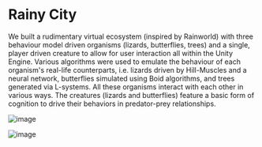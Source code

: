 # Rainy City

We built a rudimentary virtual ecosystem (inspired by Rainworld) with three behaviour model driven organisms (lizards, butterflies, trees) and a single, player driven creature to allow for user interaction all within the Unity Engine. Various algorithms were used to emulate the behaviour of each organism's real-life counterparts, i.e. lizards driven by Hill-Muscles and a neural network, butterflies simulated using Boid algorithms, and trees generated via L-systems. All these organisms interact with each other in various ways. The creatures (lizards and butterflies) feature a basic form of cognition to drive their behaviors in predator-prey relationships.

![image](https://github.com/user-attachments/assets/ac7d4cb0-ad53-45c3-971a-a6d2bc78b755)

![image](https://github.com/user-attachments/assets/e995560c-8e52-47c9-9c2d-aef1093e21d1)
